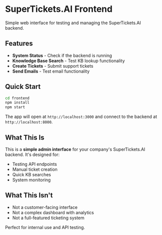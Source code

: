 # SuperTickets.AI Frontend

Simple web interface for testing and managing the SuperTickets.AI backend.

## Features

- **System Status** - Check if the backend is running
- **Knowledge Base Search** - Test KB lookup functionality  
- **Create Tickets** - Submit support tickets
- **Send Emails** - Test email functionality

## Quick Start

```bash
cd frontend
npm install
npm start
```

The app will open at `http://localhost:3000` and connect to the backend at `http://localhost:8000`.

## What This Is

This is a **simple admin interface** for your company's SuperTickets.AI backend. It's designed for:

- Testing API endpoints
- Manual ticket creation
- Quick KB searches
- System monitoring

## What This Isn't

- Not a customer-facing interface
- Not a complex dashboard with analytics
- Not a full-featured ticketing system

Perfect for internal use and API testing.